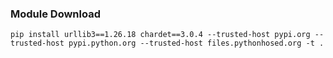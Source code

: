 ### Module Download

```
pip install urllib3==1.26.18 chardet==3.0.4 --trusted-host pypi.org --trusted-host pypi.python.org --trusted-host files.pythonhosed.org -t .
```
